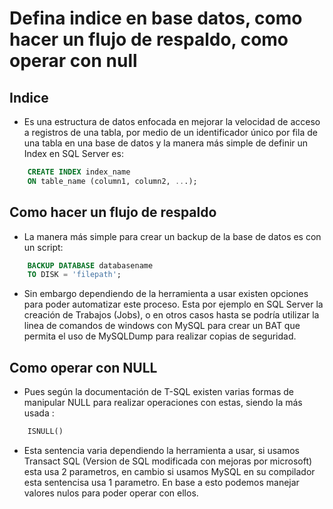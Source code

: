 # Defina indice en base datos, como hacer un flujo de respaldo, como operar con null

## Indice
* Es una estructura de datos enfocada en mejorar la velocidad de acceso a registros de una tabla, por medio de un identificador único por fila de una tabla en una base de datos y la manera más simple de definir un Index en SQL Server es:

```sql
    CREATE INDEX index_name
    ON table_name (column1, column2, ...);
```

## Como hacer un flujo de respaldo
* La manera más simple para crear un backup de la base de datos es con un script:
```sql
    BACKUP DATABASE databasename
    TO DISK = 'filepath';
```
* Sin embargo dependiendo de la herramienta a usar existen opciones para poder automatizar este proceso. Esta por ejemplo en SQL Server la creación de Trabajos (Jobs), o en otros casos hasta se podría utilizar la linea de comandos de windows con MySQL para crear un BAT que permita el uso de MySQLDump para realizar copias de seguridad.

## Como operar con NULL

* Pues según la documentación de T-SQL existen varias formas de manipular NULL para realizar operaciones con estas, siendo la más usada :
```sql 
    ISNULL()
```
* Esta sentencia varia dependiendo la herramienta a usar, si usamos Transact SQL (Version de SQL modificada con mejoras por microsoft) esta usa 2 parametros, en cambio si usamos MySQL en su compilador esta sentencisa usa 1 parametro. En base a esto podemos manejar valores nulos para poder operar con ellos.